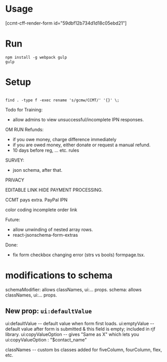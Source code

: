 # Usage
[ccmt-cff-render-form id="59dbf12b734d1d18c05ebd21"]


# Run
```npm install
npm install -g webpack gulp
gulp
```
# Setup
```cd "/mnt/c/Users/arama/Documents/My Web Sites/WordPress/wp-content/plugins/CFF"

find . -type f -exec rename 's/gcmw/CCMT/' '{}' \;
```

Todo for Training:
- allow admins to view unsuccessful/incomplete IPN responses.


OM RUN Refunds:
- if you owe money, charge difference immediately
- if you are owed money, either donate or request a manual refund.
- 10 days before reg, ... etc. rules

SURVEY:
- json schema, after that.

PRIVACY

EDITABLE LINK
HIDE PAYMENT PROCESSING.

CCMT pays extra.
PayPal IPN

color coding
incomplete order link

Future:
- allow unwinding of nested array rows.
- react-jsonschema-form-extras

Done:
- fix form checkbox changing error (strs vs bools) formpage.tsx.


# modifications to schema
schemaModifier: allows classNames, ui:... props.
schema: allows classNames, ui:... props.

## New prop: `ui:defaultValue`
ui:defaultValue -- default value when form first loads.
ui:emptyValue -- default value after form is submitted & this field is empty; included in rjf library.
ui:copyValueOption -- gives "Same as X" which lets you 
  ui:copyValueOption : "$contact_name"

classNames -- custom bs classes added for fiveColumn, fourColumn, flex, etc.
